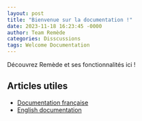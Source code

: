 ```yaml
---
layout: post
title: "Bienvenue sur la documentation !"
date: 2023-11-18 16:23:45 -0000
author: Team Remède
categories: Disscussions
tags: Welcome Documentation
---
```


Découvrez Remède et ses fonctionnalités ici !

## Articles utiles

- [Documentation française](/FR)
- [English documentation](/EN)
